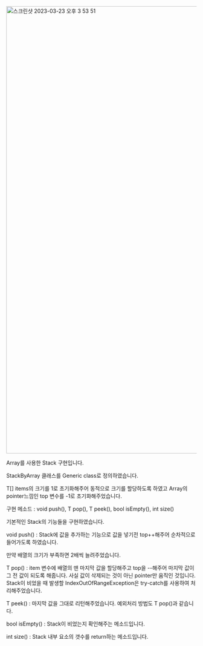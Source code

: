 <img width="1183" alt="스크린샷 2023-03-23 오후 3 53 51" src="https://user-images.githubusercontent.com/114234223/227130712-4e36098e-9412-4bfa-8a81-b18c9dc53b51.png">

Array를 사용한 Stack 구현입니다.

StackByArray 클래스를 Generic class로 정의하였습니다.

T[] items의 크기를 1로 초기화해주어 동적으로 크기를 할당하도록 하였고 Array의 pointer느낌인 top 변수를 -1로 초기화해주었습니다.

구현 메소드 : void push(), T pop(), T peek(), bool isEmpty(), int size()

기본적인 Stack의 기능들을 구현하였습니다.

void push() : Stack에 값을 추가하는 기능으로 값을 넣기전 top++해주어 순차적으로 들어가도록 하였습니다. 

만약 배열의 크기가 부족하면 2배씩 늘려주었습니다.

T pop() : item 변수에 배열의 맨 마지막 값을 할당해주고 top을 --해주어 마지막 값이 그 전 값이 되도록 해줍니다. 사실 값이 삭제되는 것이 아닌
pointer만 움직인 것입니다. Stack이 비었을 때 발생할 IndexOutOfRangeException은 try-catch를 사용하여 처리해주었습니다.

T peek() : 마지막 값을 그대로 리턴해주었습니다. 예외처리 방법도 T pop()과 같습니다.

bool isEmpty() : Stack이 비었는지 확인해주는 메소드입니다.

int size() : Stack 내부 요소의 갯수를 return하는 메소드입니다.

